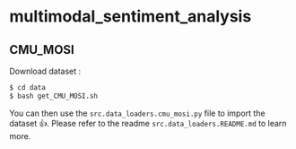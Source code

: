 # multimodal_sentiment_analysis


## CMU_MOSI
Download dataset :
```bash
$ cd data 
$ bash get_CMU_MOSI.sh
```

You can then use the `src.data_loaders.cmu_mosi.py` file to import the dataset 👍. Please refer to the readme `src.data_loaders.README.md` to learn more.